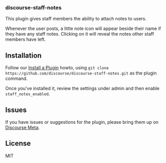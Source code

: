 ### discourse-staff-notes

This plugin gives staff members the ability to attach notes to users.

Whenever the user posts, a little note icon will appear beside their name if they have
any staff notes. Clicking on it will reveal the notes other staff members have left.

## Installation

Follow our [Install a Plugin](https://meta.discourse.org/t/install-a-plugin/19157) howto, using
`git clone https://github.com/discourse/discourse-staff-notes.git` as the plugin command.

Once you've installed it, review the settings under admin and then enable
`staff_notes_enabled`.

## Issues

If you have issues or suggestions for the plugin, please bring them up on [Discourse Meta](https://meta.discourse.org).

## License

MIT

